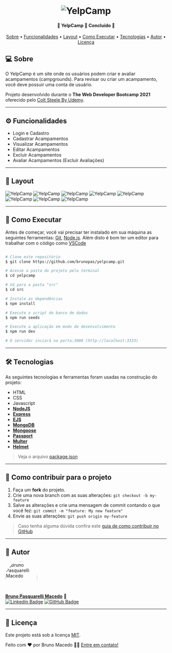 <h1 align="center">
    <img alt="YelpCamp" title="#YelpCamp" src="./docs/screenshots/campground.home.png" />
</h1>

<h4 align="center"> 
	🚧  YelpCamp 🚀 Concluído 🚧
</h4>

<p align="center">
 <a href="#-sobre">Sobre</a> •
 <a href="#-funcionalidades">Funcionalidades</a> •
 <a href="#-layout">Layout</a> • 
 <a href="#-como-executar">Como Executar</a> • 
 <a href="#-tecnologias">Tecnologias</a> • 
 <a href="#-autor">Autor</a> • 
 <a href="#user-content--licença">Licença</a>
</p>


## 💻 Sobre
O YelpCamp é um site onde os usuários podem criar e avaliar acampamentos (campgrounds). Para revisar ou criar um acampamento, você deve possuir uma conta de usuário.

Projeto desenvolvido durante o **The Web Developer Bootcamp 2021** oferecido pelo [Colt Steele By Udemy](https://www.udemy.com/course/the-web-developer-bootcamp/).

---

## ⚙️ Funcionalidades

- Login e Cadastro
- Cadastrar Acampamentos
- Visualizar Acampamentos
- Editar Acampamentos
- Excluir Acampamentos
- Avaliar Acampamentos (Excluir Avaliações)

---

## 🎨 Layout

<img alt="YelpCamp" title="#YelpCamp" src="./docs/screenshots/campground.home.png" />
<img alt="YelpCamp" title="#YelpCamp" src="./docs/screenshots/user.register.png" />
<img alt="YelpCamp" title="#YelpCamp" src="./docs/screenshots/user.login.png" />
<img alt="YelpCamp" title="#YelpCamp" src="./docs/screenshots/campground.index.png" />
<img alt="YelpCamp" title="#YelpCamp" src="./docs/screenshots/campground.new.png" />
<img alt="YelpCamp" title="#YelpCamp" src="./docs/screenshots/campground.show-1.png" />
<img alt="YelpCamp" title="#YelpCamp" src="./docs/screenshots/campground.show-2.png" />
<img alt="YelpCamp" title="#YelpCamp" src="./docs/screenshots/campground.edit.png" />

---

## 🚀 Como Executar

Antes de começar, você vai precisar ter instalado em sua máquina as seguintes ferramentas:
[Git](https://git-scm.com), [Node.js](https://nodejs.org/en/). 
Além disto é bom ter um editor para trabalhar com o código como [VSCode](https://code.visualstudio.com/)

```bash

# Clone este repositório
$ git clone https://github.com/brunopas/yelpcamp.git

# Acesse a pasta do projeto pelo terminal
$ cd yelpcamp

# Vá para a pasta "src"
$ cd src

# Instale as dependências
$ npm install

# Execute o script do banco de dados
$ npm run seeds

# Execute a aplicação em modo de desenvolvimento
$ npm run dev

# O servidor inciará na porta:3000 (http://localhost:3333)

```

---

## 🛠 Tecnologias

As seguintes tecnologias e ferramentas foram usadas na construção do projeto:

- HTML
- CSS
- Javascript
- **[NodeJS](https://nodejs.org/en/)**
- **[Express](https://expressjs.com/)**
- **[EJS](https://ejs.co/)**
- **[MongoDB](https://www.mongodb.com/)**
- **[Mongoose](https://mongoosejs.com/)**
- **[Passport](https://www.npmjs.com/package/passport)**
- **[Multer](https://www.npmjs.com/package/multer)**
- **[Helmet](https://www.npmjs.com/package/helmet)**

> Veja o arquivo [package.json](https://github.com/brunopas/jobscalc/blob/main/package.json)

---

## 💪 Como contribuir para o projeto

1. Faça um **fork** do projeto.
2. Crie uma nova branch com as suas alterações: `git checkout -b my-feature`
3. Salve as alterações e crie uma mensagem de commit contando o que você fez: `git commit -m "feature: My new feature"`
4. Envie as suas alterações: `git push origin my-feature`
> Caso tenha alguma dúvida confira este [guia de como contribuir no GitHub](./CONTRIBUTING.md)

---

## 🦸 Autor

<a href="https://www.linkedin.com/in/brunopasmacedo/"><img style="border-radius: 50%;" src="https://avatars.githubusercontent.com/u/82418515?v=4" width="100px;" alt="Bruno Pasquarelli Macedo"/></a>
<br />
<a href="https://www.linkedin.com/in/brunopasmacedo/" title="Bruno Pasquarelli Macedo"><b>Bruno Pasquarelli Macedo</b></a> 🚀<br />
[![Linkedin Badge](https://img.shields.io/badge/-LinkedIn-blue?style=flat-square&logo=Linkedin&logoColor=white&link=https://www.linkedin.com/in/tgmarinho/)](https://www.linkedin.com/in/brunopasmacedo/) 
[![GitHub Badge](https://img.shields.io/badge/-GitHub-black?style=flat-square&logo=GitHub&logoColor=white&link=https://github.com/brunopas)](https://github.com/brunopas)

---

## 📝 Licença

Este projeto está sob a licença [MIT](./LICENSE).

Feito com ❤️ por Bruno Macedo 👋🏽 [Entre em contato!](https://www.linkedin.com/in/brunopasmacedo/)
